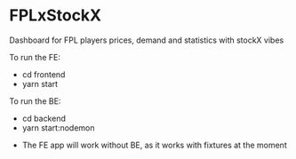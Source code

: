# FPLxStockX
Dashboard for FPL players prices, demand and  statistics with stockX vibes
  
To run the FE:  
 - cd frontend
 - yarn start
 
 To run the BE:  
 - cd backend
 - yarn start:nodemon
 
 
 * The FE app will work without BE, as it works with fixtures at the moment
